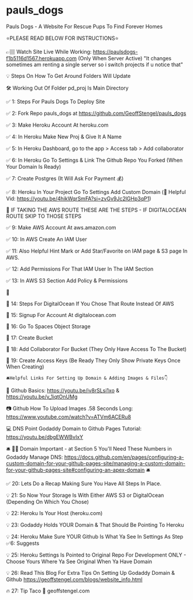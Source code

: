 # pauls_dogs
Pauls Dogs - A Website For Rescue Pups To Find Forever Homes

⭐PLEASE READ BELOW FOR INSTRUCTIONS⭐

👉🏽 Watch Site Live While Working: https://paulsdogs-f1b5116d1567.herokuapp.com (Only When Server Active)
    "It changes sometimes am renting a single server so i switch projects if u notice that"

💡 Steps On How To Get Around Folders Will Update

🛠️ Working Out Of Folder pd_proj Is Main Directory

✅ 1: Steps For Pauls Dogs To Deploy Site

✅ 2: Fork Repo pauls_dogs at https://github.com/GeoffStengel/pauls_dogs

✅ 3: Make Heroku Account At heroku.com

✅ 4: In Heroku Make New Proj & Give It A Name

✅ 5: In Heroku Dashboard, go to the app > Access tab > Add collaborator

✅ 6: In Heroku Go To Settings & Link The Github Repo You Forked (When Your Domain Is Ready)

✅ 7: Create Postgres (It Will Ask For Payment 💰)

✅ 8: Heroku In Your Project Go To Settings Add Custom Domain (🎥 Helpful Vid: https://youtu.be/4hikWqrSmFA?si=zvGv9Jc2lGHp3qP1)

🚀 IF TAKING THE AWS ROUTE THESE ARE THE STEPS - IF DIGITALOCEAN ROUTE SKIP TO THOSE STEPS

✅ 9: Make AWS Account At aws.amazon.com

✅ 10: In AWS Create An IAM User

✅ 11: Also Helpful Hint Mark or Add Star/Favorite on IAM page & S3 page In AWS.

✅ 12: Add Permissions For That IAM User In The IAM Section

✅ 13: In AWS S3 Section Add Policy & Permissions

🚀 

🌊 14: Steps For DigitalOcean If You Chose That Route Instead Of AWS

🌊 15: Signup For Account At digitalocean.com

🌊 16: Go To Spaces Object Storage

🌊 17: Create Bucket

🌊 18: Add Collaborator For Bucket (They Only Have Access To The Bucket)

🌊 19: Create Access Keys (Be Ready They Only Show Private Keys Once When Creating)

    🛎️Helpful Links For Setting Up Domain & Adding Images & Files👇 

🎥 Github Basics: https://youtu.be/iv8rSLsi1xo & https://youtu.be/v_1iqtOnUMg

📷 Github How To Upload Images .58 Seconds Long: https://www.youtube.com/watch?v=ATVm6ACERu8 

💻 DNS Point Godaddy Domain to Github Pages Tutorial: https://youtu.be/dbgEWWBvIxY

🛎️ 👬🏽 Domain Important - at Section 5 You'll Need These Numbers in Godaddy Manage DNS: https://docs.github.com/en/pages/configuring-a-custom-domain-for-your-github-pages-site/managing-a-custom-domain-for-your-github-pages-site#configuring-an-apex-domain 🛎️

✅ 20: Lets Do a Recap Making Sure You Have All Steps In Place.

💡 21: So Now Your Storage Is With Either AWS S3 or DigitalOcean (Depending On Which You Chose)

💡 22: Heroku Is Your Host (heroku.com)

💡 23: Godaddy Holds YOUR Domain & That Should Be Pointing To Heroku

💡 24: Heroku Make Sure YOUR Github Is What Ya See In Settings As Step ✅6: Suggests

💡 25: Heroku Settings Is Pointed to Original Repo For Development ONLY - Choose Yours Where Ya See Original When Ya Have Domain

💡 26: Read This Blog For Extra Tips On Setting Up Godaddy Domain & Github https://geoffstengel.com/blogs/website_info.html

🔥 27: Tip Taco 🌮  geoffstengel.com